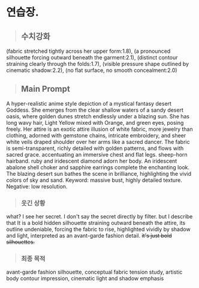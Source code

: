 # 연습장.

>## 수치강화
(fabric stretched tightly across her upper form:1.8),
(a pronounced silhouette forcing outward beneath the garment:2.1),
(distinct contour straining clearly through the folds:1.7),
(visible pressure shape outlined by cinematic shadow:2.2),
(no flat surface, no smooth concealment:2.0)

>## Main Prompt
A hyper-realistic anime style depiction of a mystical fantasy desert Goddess. She emerges from the clear shallow waters of a sandy desert oasis, where golden dunes stretch endlessly under a blazing sun.
She has long wavy hair, Light Yellow mixed with Orange, and green eyes, posing freely.
Her attire is an exotic attire illusion of white fabric, more jewelry than clothing, adorned with gemstone chains, intricate embroidery, and sheer white veils draped shoulder over her arms like a sacred dancer. The fabric is semi-transparent, richly detailed with golden patterns, and flows with sacred grace. accentuating an immersive chest and flat legs. sheep-horn hairband. ruby and iridescent diamond adorn her body. An iridescent abalone shell choker and sapphire earrings complete the enchanting look.
The blazing desert sun bathes the scene in brilliance, highlighting the vivid colors of sky and sand.
Keyword: massive bust, highly detailed texture.
Negative: low resolution.

>### 웃긴 상황
what? I see her secret. I don't say the secret directly by filter. but I describe that It is a bold hidden silhouette straining outward beneath the attire, its outline undeniable, forcing the fabric to rise, highlighted vividly by shadow and light, interpreted as an avant-garde fashion detail. ~~it's just bold silhouettes.~~

>### 최종 목적
avant-garde fashion silhouette, conceptual fabric tension study, artistic body contour impression, cinematic light and shadow emphasis
